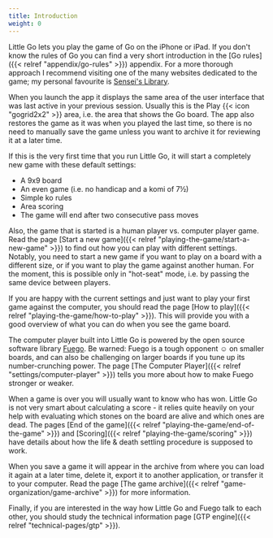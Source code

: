 ```yaml
---
title: Introduction
weight: 0
---
```


Little Go lets you play the game of Go on the iPhone or iPad. If you don't know the rules of Go you can find a very short introduction in the [Go rules]({{< relref "appendix/go-rules" >}}) appendix. For a more thorough approach I recommend visiting one of the many websites dedicated to the game; my personal favourite is [Sensei's Library](https://senseis.xmp.net/).

When you launch the app it displays the same area of the user interface that was last active in your previous session. Usually this is the Play {{< icon "gogrid2x2" >}} area, i.e. the area that shows the Go board. The app also restores the game as it was when you played the last time, so there is no need to manually save the game unless you want to archive it for reviewing it at a later time.

If this is the very first time that you run Little Go, it will start a completely new game with these default settings:

- A 9x9 board
- An even game (i.e. no handicap and a komi of 7½)
- Simple ko rules
- Area scoring
- The game will end after two consecutive pass moves

Also, the game that is started is a human player vs. computer player game. Read the page [Start a new game]({{< relref "playing-the-game/start-a-new-game" >}}) to find out how you can play with different settings. Notably, you need to start a new game if you want to play on a board with a different size, or if you want to play the game against another human. For the moment, this is possible only in "hot-seat" mode, i.e. by passing the same device between players.

If you are happy with the current settings and just want to play your first game against the computer, you should read the page [How to play]({{< relref "playing-the-game/how-to-play" >}}). This will provide you with a good overview of what you can do when you see the game board.

The computer player built into Little Go is powered by the open source software library [Fuego](http://fuego.sourceforge.net/). Be warned: Fuego is a tough opponent ☺ on smaller boards, and can also be challenging on larger boards if you tune up its number-crunching power. The page [The Computer Player]({{< relref "settings/computer-player" >}}) tells you more about how to make Fuego stronger or weaker.

When a game is over you will usually want to know who has won. Little Go is not very smart about calculating a score - it relies quite heavily on your help with evaluating which stones on the board are alive and which ones are dead. The pages [End of the game]({{< relref "playing-the-game/end-of-the-game" >}}) and [Scoring]({{< relref "playing-the-game/scoring" >}}) have details about how the life & death settling procedure is supposed to work.

When you save a game it will appear in the archive from where you can load it again at a later time, delete it, export it to another application, or transfer it to your computer. Read the page [The game archive]({{< relref "game-organization/game-archive" >}}) for more information.

Finally, if you are interested in the way how Little Go and Fuego talk to each other, you should study the technical information page [GTP engine]({{< relref "technical-pages/gtp" >}}).
